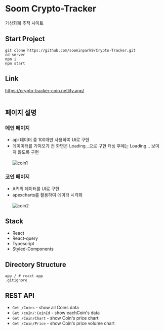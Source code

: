 # Soom Crypto-Tracker
가상화폐 추적 사이트
## Start Project
```
git clone https://github.com/soominpark9/Crypto-Tracker.git
cd server
npm i
npm start 
```
## Link
https://crypto-tracker-coin.netlify.app/<br>
<br>
## 페이지 설명
### 메인 페이지
- api 데이터 중 100개만 사용하여 UI로 구현
- 데이이터를 가져오기 전 화면은 Loading…으로 구현 캐싱 후에는 Loading… 보이지 않도록 구현<br><br>
![coin1](https://github.com/joy-soom/Crypto-Tracker/assets/110961576/3add0eb7-1f92-439c-9ff3-9c35248606ee)
### 코인 페이지
- API의 데이터를 UI로 구현
- apexcharts를 활용하여 데이터 시각화 <br><br>
![coin2](https://github.com/joy-soom/Crypto-Tracker/assets/110961576/c76caf07-8ff1-4289-b057-16d79566640a)

## Stack
- React
- React-query
- Typescript
- Styled-Components

## Directory Structure
```
app / # react app
.gitignore
```

## REST API
- `Get /Coins` - show all Coins data
- `Get /coIn/:CoinId` - show eachCoin's data
- `Get /Coin/Chart` - show Coin's price chart
- `Get /Coin/Price` - show Coin's price volume chart
